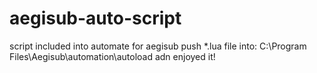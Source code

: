 # aegisub-auto-script
script included into automate for aegisub
push *.lua file into:
C:\Program Files\Aegisub\automation\autoload
adn enjoyed it!
